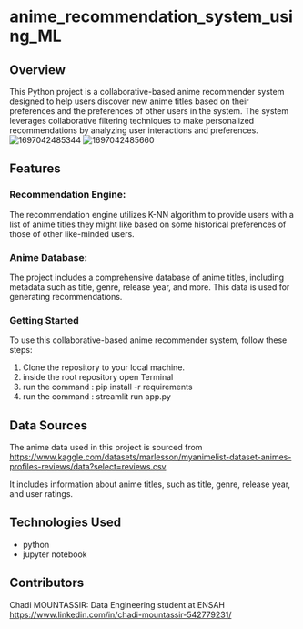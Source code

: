 # anime_recommendation_system_using_ML

## Overview

This Python project is a collaborative-based anime recommender system designed to help users discover new anime titles based on their preferences and the preferences of other users in the system. The system leverages collaborative filtering techniques to make personalized recommendations by analyzing user interactions and preferences.
![1697042485344](https://github.com/HyperShadow666/anime_recommendation_system_using_ML/assets/127450352/02d9cfd0-87a5-452b-ada5-fb19b6addda4)
![1697042485660](https://github.com/HyperShadow666/anime_recommendation_system_using_ML/assets/127450352/6da8ae98-3542-46ae-83d0-58d9e5442d17)

## Features

 ### Recommendation Engine: 
The recommendation engine utilizes K-NN algorithm to provide users with a list of anime titles they might like based on some historical preferences of those of other like-minded users.

### Anime Database: 
The project includes a comprehensive database of anime titles, including metadata such as title, genre, release year, and more. This data is used for generating recommendations.

### Getting Started

To use this collaborative-based anime recommender system, follow these steps:

1) Clone the repository to your local machine.
2) inside the root repository open Terminal
3) run the command : pip install -r requirements
4) run the command : streamlit run app.py

## Data Sources

The anime data used in this project is sourced from 
https://www.kaggle.com/datasets/marlesson/myanimelist-dataset-animes-profiles-reviews/data?select=reviews.csv

It includes information about anime titles, such as title, genre, release year, and user ratings.

## Technologies Used

* python
* jupyter notebook

## Contributors

Chadi MOUNTASSIR: Data Engineering student at ENSAH
https://www.linkedin.com/in/chadi-mountassir-542779231/
